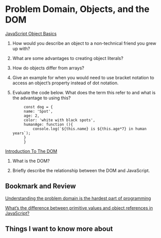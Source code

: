 # Problem Domain, Objects, and the DOM
[JavaScript Object Basics](https://developer.mozilla.org/en-US/docs/Learn/JavaScript/Objects/Basics)
1. How would you describe an object to a non-technical friend you grew up with?


2. What are some advantages to creating object literals?


3. How do objects differ from arrays?


4. Give an example for when you would need to use bracket notation to access an object’s property instead of dot notation.


5. Evaluate the code below. What does the term this refer to and what is the advantage to using this?

            const dog = {
            name: 'Spot',
            age: 2,
            color: 'white with black spots',
            humanAge: function (){
                console.log(`${this.name} is ${this.age*7} in human years`);
            }
            }



[Introduction To The DOM](https://developer.mozilla.org/en-US/docs/Web/API/Document_Object_Model/Introduction)
1. What is the DOM?


2. Briefly describe the relationship between the DOM and JavaScript.



## Bookmark and Review

[Understanding the problem domain is the hardest part of programming](http://simpleprogrammer.com/2013/07/15/understanding-the-problem-domain-is-the-hardest-part-of-programming)


[What’s the difference between primitive values and object references in JavaScript?](https://betterprogramming.pub/intermediate-javascript-whats-the-difference-between-primitive-values-and-object-references-e863d70677b)


## Things I want to know more about

